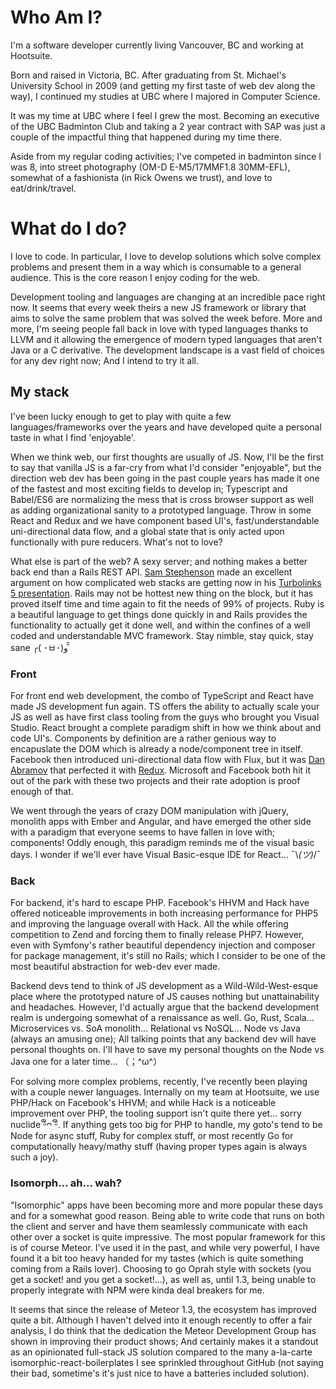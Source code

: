 # Who Am I?

I'm a software developer currently living Vancouver, BC and working at Hootsuite.

Born and raised in Victoria, BC. After graduating from St. Michael's University School in 2009 (and getting my first taste of web dev along the way), I continued my studies at UBC where I majored in Computer Science.

It was my time at UBC where I feel I grew the most. Becoming an executive of the UBC Badminton Club and taking a 2 year contract with SAP was just a couple of the impactful thing that happened during my time there.

Aside from my regular coding activities; I've competed in badminton since I was 8, into street photography (OM-D E-M5/17MMF1.8 30MM-EFL), somewhat of a fashionista (in Rick Owens we trust), and love to eat/drink/travel.

# What do I do?

I love to code. In particular, I love to develop solutions which solve complex problems and present them in a way which is consumable to a general audience. This is the core reason I enjoy coding for the web.

Development tooling and languages are changing at an incredible pace right now. It seems that every week theirs a new JS framework or library that aims to solve the same problem that was solved the week before. More and more, I'm seeing people fall back in love with typed languages thanks to LLVM and it allowing the emergence of modern typed languages that aren't Java or a C derivative. The development landscape is a vast field of choices for any dev right now; And I intend to try it all.

## My stack

I've been lucky enough to get to play with quite a few languages/frameworks over the years and have developed quite a personal taste in what I find 'enjoyable'.

When we think web, our first thoughts are usually of JS. Now, I'll be the first to say that vanilla JS is a far-cry from what I'd consider "enjoyable", but the direction web dev has been going in the past couple years has made it one of the fastest and most exciting fields to develop in; Typescript and Babel/ES6 are normalizing the mess that is cross browser support as well as adding organizational sanity to a prototyped language. Throw in some React and Redux and we have component based UI's, fast/understandable uni-directional data flow, and a global state that is only acted upon functionally with pure reducers. What's not to love?

What else is part of the web? A sexy server; and nothing makes a better back end than a Rails REST API. [Sam Stephenson](https://github.com/sstephenson) made an excellent argument on how complicated web stacks are getting now in his [Turbolinks 5 presentation](https://www.youtube.com/watch?v=SWEts0rlezA). Rails may not be hottest new thing on the block, but it has proved itself time and time again to fit the needs of 99% of projects. Ruby is a beautiful language to get things done quickly in and Rails provides the functionality to actually get it done well, and within the confines of a well coded and understandable MVC framework. Stay nimble, stay quick, stay sane ╭( ･ㅂ･)و ̑̑

### Front

For front end web development, the combo of TypeScript and React have made JS development fun again. TS offers the ability to actually scale your JS as well as have first class tooling from the guys who brought you Visual Studio. React brought a complete paradigm shift in how we think about and code UI's. Components by definition are a rather genious way to encapuslate the DOM which is already a node/component tree in itself. Facebook then introduced uni-directional data flow with Flux, but it was [Dan Abramov](https://github.com/gaearon) that perfected it with [Redux](https://www.youtube.com/watch?v=xsSnOQynTHs). Microsoft and Facebook both hit it out of the park with these two projects and their rate adoption is proof enough of that.

We went through the years of crazy DOM manipulation with jQuery, monolith apps with Ember and Angular, and have emerged the other side with a paradigm that everyone seems to have fallen in love with; components! Oddly enough, this paradigm reminds me of the visual basic days. I wonder if we'll ever have Visual Basic-esque IDE for React... ¯\\_(ツ)_/¯

### Back

For backend, it's hard to escape PHP. Facebook's HHVM and Hack have offered noticeable improvements in both increasing performance for PHP5 and improving the language overall with Hack. All the while offering competition to Zend and forcing them to finally release PHP7\. However, even with Symfony's rather beautiful dependency injection and composer for package management, it's still no Rails; which I consider to be one of the most beautiful abstraction for web-dev ever made.

Backend devs tend to think of JS development as a Wild-Wild-West-esque place where the prototyped nature of JS causes nothing but unattainability and headaches. However, I'd actually argue that the backend development realm is undergoing somewhat of a renaissance as well. Go, Rust, Scala... Microservices vs. SoA monolith... Relational vs NoSQL... Node vs Java (always an amusing one); All talking points that any backend dev will have personal thoughts on. I'll have to save my personal thoughts on the Node vs Java one for a later time… （；^ω^）

For solving more complex problems, recently, I've recently been playing with a couple newer languages. Internally on my team at Hootsuite, we use PHP/Hack on Facebook's HHVM; and while Hack is a noticeable improvement over PHP, the tooling support isn't quite there yet... sorry nuclide ᵟຶᴖ ᵟຶ. If anything gets too big for PHP to handle, my goto's tend to be Node for async stuff, Ruby for complex stuff, or most recently Go for computationally heavy/mathy stuff (having proper types again is always such a joy).

### Isomorph... ah... wah?

"Isomorphic" apps have been becoming more and more popular these days and for a somewhat good reason. Being able to write code that runs on both the client and server and have them seamlessly communicate with each other over a socket is quite impressive. The most popular framework for this is of course Meteor. I've used it in the past, and while very powerful, I have found it a bit too heavy handed for my tastes (which is quite something coming from a Rails lover). Choosing to go Oprah style with sockets (you get a socket! and you get a socket!...), as well as, until 1.3, being unable to properly integrate with NPM were kinda deal breakers for me.

It seems that since the release of Meteor 1.3, the ecosystem has improved quite a bit.  Although I haven't delved into it enough recently to offer a fair analysis, I do think that the dedication the Meteor Development Group has shown in improving their product shows; And certainly makes it a standout as an opinionated full-stack JS solution compared to the many a-la-carte isomorphic-react-boilerplates I see sprinkled throughout GitHub (not saying their bad, sometime's it's just nice to have a batteries included solution).
